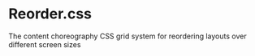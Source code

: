 # Reorder.css
The content choreography CSS grid system for reordering layouts over different screen sizes
